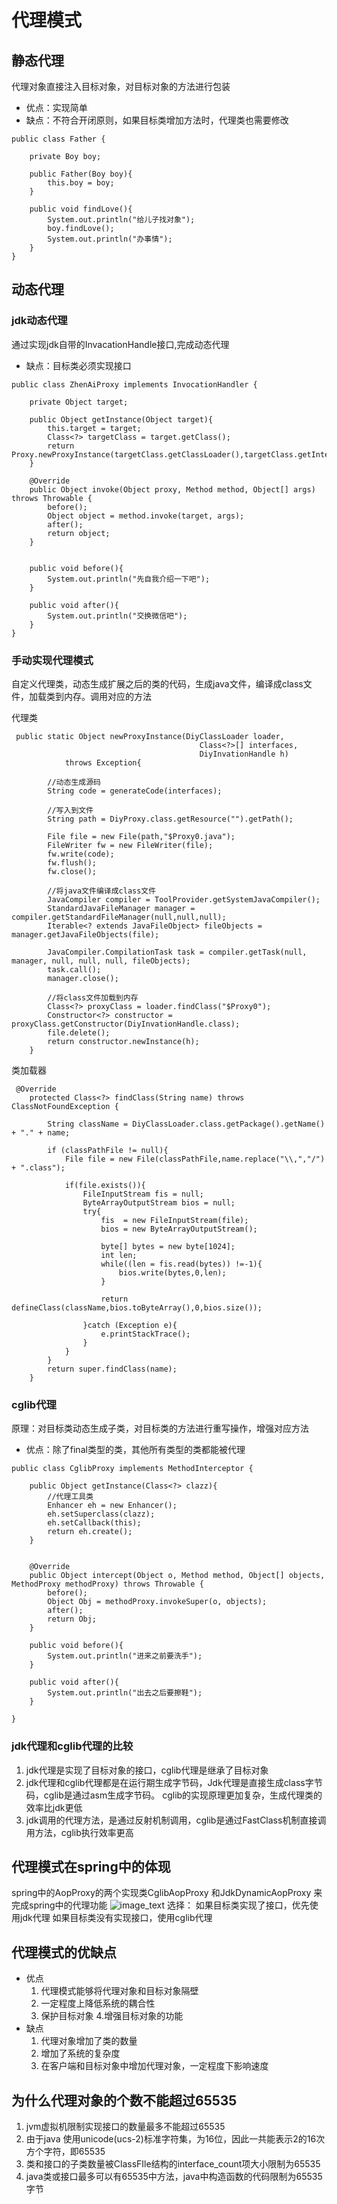 
# 代理模式

## 静态代理

代理对象直接注入目标对象，对目标对象的方法进行包装

* 优点：实现简单
* 缺点：不符合开闭原则，如果目标类增加方法时，代理类也需要修改
```
public class Father {

    private Boy boy;

    public Father(Boy boy){
        this.boy = boy;
    }

    public void findLove(){
        System.out.println("给儿子找对象");
        boy.findLove();
        System.out.println("办事情");
    }
}
```

## 动态代理

### jdk动态代理

通过实现jdk自带的InvacationHandle接口,完成动态代理

* 缺点：目标类必须实现接口

```
public class ZhenAiProxy implements InvocationHandler {

    private Object target;

    public Object getInstance(Object target){
        this.target = target;
        Class<?> targetClass = target.getClass();
        return Proxy.newProxyInstance(targetClass.getClassLoader(),targetClass.getInterfaces(),this);
    }

    @Override
    public Object invoke(Object proxy, Method method, Object[] args) throws Throwable {
        before();
        Object object = method.invoke(target, args);
        after();
        return object;
    }


    public void before(){
        System.out.println("先自我介绍一下吧");
    }

    public void after(){
        System.out.println("交换微信吧");
    }
}
```

### 手动实现代理模式

自定义代理类，动态生成扩展之后的类的代码，生成java文件，编译成class文件，加载类到内存。调用对应的方法

代理类
```
 public static Object newProxyInstance(DiyClassLoader loader,
                                          Class<?>[] interfaces,
                                          DiyInvationHandle h)
            throws Exception{

        //动态生成源码
        String code = generateCode(interfaces);

        //写入到文件
        String path = DiyProxy.class.getResource("").getPath();

        File file = new File(path,"$Proxy0.java");
        FileWriter fw = new FileWriter(file);
        fw.write(code);
        fw.flush();
        fw.close();

        //将java文件编译成class文件
        JavaCompiler compiler = ToolProvider.getSystemJavaCompiler();
        StandardJavaFileManager manager = compiler.getStandardFileManager(null,null,null);
        Iterable<? extends JavaFileObject> fileObjects = manager.getJavaFileObjects(file);

        JavaCompiler.CompilationTask task = compiler.getTask(null, manager, null, null, null, fileObjects);
        task.call();
        manager.close();

        //将class文件加载到内存
        Class<?> proxyClass = loader.findClass("$Proxy0");
        Constructor<?> constructor = proxyClass.getConstructor(DiyInvationHandle.class);
        file.delete();
        return constructor.newInstance(h);
    }
```

类加载器
```
 @Override
    protected Class<?> findClass(String name) throws ClassNotFoundException {

        String className = DiyClassLoader.class.getPackage().getName() + "." + name;

        if (classPathFile != null){
            File file = new File(classPathFile,name.replace("\\,","/") + ".class");

            if(file.exists()){
                FileInputStream fis = null;
                ByteArrayOutputStream bios = null;
                try{
                    fis  = new FileInputStream(file);
                    bios = new ByteArrayOutputStream();

                    byte[] bytes = new byte[1024];
                    int len;
                    while((len = fis.read(bytes)) !=-1){
                        bios.write(bytes,0,len);
                    }

                    return defineClass(className,bios.toByteArray(),0,bios.size());

                }catch (Exception e){
                    e.printStackTrace();
                }
            }
        }
        return super.findClass(name);
    }
```


### cglib代理

原理：对目标类动态生成子类，对目标类的方法进行重写操作，增强对应方法

* 优点：除了final类型的类，其他所有类型的类都能被代理

```
public class CglibProxy implements MethodInterceptor {

    public Object getInstance(Class<?> clazz){
        //代理工具类
        Enhancer eh = new Enhancer();
        eh.setSuperclass(clazz);
        eh.setCallback(this);
        return eh.create();
    }


    @Override
    public Object intercept(Object o, Method method, Object[] objects, MethodProxy methodProxy) throws Throwable {
        before();
        Object Obj = methodProxy.invokeSuper(o, objects);
        after();
        return Obj;
    }

    public void before(){
        System.out.println("进来之前要洗手");
    }

    public void after(){
        System.out.println("出去之后要擦鞋");
    }

}
```

### jdk代理和cglib代理的比较
1. jdk代理是实现了目标对象的接口，cglib代理是继承了目标对象
2. jdk代理和cglib代理都是在运行期生成字节码，Jdk代理是直接生成class字节码，cglib是通过asm生成字节码。
cglib的实现原理更加复杂，生成代理类的效率比jdk更低
3. jdk调用的代理方法，是通过反射机制调用，cglib是通过FastClass机制直接调用方法，cglib执行效率更高


  
## 代理模式在spring中的体现

spring中的AopProxy的两个实现类CglibAopProxy 和JdkDynamicAopProxy 来完成spring中的代理功能
![image_text](https://github.com/LFAST11/freamework-study/blob/master/pattern/proxy/企业微信截图_d14ee5ce-2a29-4871-b801-2cdea2537a57.png)
选择：
如果目标类实现了接口，优先使用jdk代理
如果目标类没有实现接口，使用cglib代理



## 代理模式的优缺点
* 优点
  1. 代理模式能够将代理对象和目标对象隔壁
  2. 一定程度上降低系统的耦合性
  3. 保护目标对象
  4.增强目标对象的功能
* 缺点
  1. 代理对象增加了类的数量
  2. 增加了系统的复杂度
  3. 在客户端和目标对象中增加代理对象，一定程度下影响速度
   
   
 ## 为什么代理对象的个数不能超过65535
 
 1. jvm虚拟机限制实现接口的数量最多不能超过65535
 2. 由于java 使用unicode(ucs-2)标准字符集，为16位，因此一共能表示2的16次方个字符，即65535
 3. 类和接口的子类数量被ClassFIle结构的interface_count项大小限制为65535
 4. java类或接口最多可以有65535中方法，java中构造函数的代码限制为65535字节

 
 
 
 
